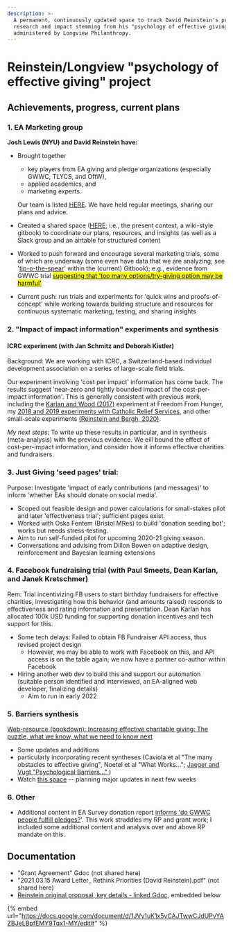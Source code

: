 ```yaml
---
description: >-
  A permanent, continuously updated space to track David Reinstein's progress on
  research and impact stemming from his "psychology of effective giving" grant,
  administered by Longview Philanthropy.
---
```


# Reinstein/Longview "psychology of effective giving" project

## Achievements, progress, current plans

### 1. EA Marketing group

**Josh Lewis (NYU) and David Reinstein have:**

*   Brought together

    * key players from EA giving and pledge organizations (especially GWWC, TLYCS, and OftW),
    * applied academics, and
    * marketing experts.

    Our team is listed [HERE](../organization-and-overview/our-team-and-resources/). We have held regular meetings, sharing our plans and advice.
* Created a shared space ([HERE](https://app.gitbook.com/o/-MfFk4CTSGwVOPkwnRgx/s/-Mf8cHxdwePMZXRTKnEE/); i.e., the present context, a wiki-style gitbook) to coordinate our plans, resources, and insights (as well as a Slack group and an airtable for structured content
* Worked to push forward and encourage several marketing trials, some of which are underway (some even have data that we are analyzing; see '[tip-o-the-spear](../tip-o-the-spear.md)' within the (current) Gitbook); e.g., evidence from GWWC trial [<mark style="background-color:yellow;">suggesting that 'too many options/try-giving option may be harmful'</mark> ](../contexts-and-environments-for-testing/gwwc/pledge-page-options-trial.md#ex-post-reporting-results-brief)<mark style="background-color:yellow;"></mark>
* Current push: run trials and experiments for 'quick wins and proofs-of-concept' while working towards building structure and resources for continuous systematic marketing, testing, and sharing insights

### 2. "Impact of impact information" experiments and synthesis

#### ICRC experiment (with Jan Schmitz and Deborah Kistler)

Background: We are working with ICRC, a Switzerland-based individual development association on a series of large-scale field trials.

Our experiment involving 'cost per impact' information has come back. The results suggest 'near-zero and tightly bounded impact of the cost-per-impact information'. This is generally consistent with previous work, including the  [Karlan and Wood (2017)](https://www.sciencedirect.com/science/article/abs/pii/S2214804316300490?via%3Dihub) experiment at Freedom From Hunger, my [2018 and 2019 experiments with Catholic Relief Services](https://daaronr.github.io/dualprocess/donor-voice-questions-and-tests.html#comparison-of-posterior-probabilities), and other small-scale experiments [(Reinstein and Bergh, 2020)](https://journals.sagepub.com/doi/full/10.1177/1948550619893968?casa\_token=LHG5-s5teJYAAAAA%3AFpnPvCaoS94ADEvRt772GtOEHyhfSWAbWoboSArW\_WZ13s2AACbD6Ty\_Z07M6UhPqC\_ROWKYV1A).

_My next steps_: To write up these results in particular, and in synthesis (meta-analysis) with the previous evidence. We eill bound the effect of cost-per-impact information, and consider how it informs effective charities and fundraisers.

### 3. Just Giving 'seed pages' trial:

Purpose: Investigate 'impact of early contributions (and messages)' to inform 'whether EAs should donate on social media'.

* Scoped out feasible design and power calculations for small-stakes pilot and later 'effectiveness trial'; sufficient pages exist.
* Worked with Oska Fentem (Bristol MRes) to build 'donation seeding bot'; works but needs stress-testing.
* Aim to run self-funded pilot for upcoming 2020-21 giving season.
* Conversations and advising from Dillon Bowen on adaptive design, reinforcement and Bayesian learning extensions

### 4. Facebook fundraising trial (with Paul Smeets, Dean Karlan, and Janek Kretschmer)

Rem: Trial incentivizing FB users to start birthday fundraisers for effective charities, investigating how this behavior (and amounts raised) responds to effectiveness and rating information and presentation. Dean Karlan has allocated 100k USD funding for supporting donation incentives and tech support for this.

* Some tech delays: Failed to obtain FB Fundraiser API access, thus revised project design
  * However, we may be able to work _with_ Facebook on this, and API access is on the table again; we now have a partner co-author within Facebook
* Hiring another web dev to build this and support our automation (suitable person identified and interviewed, an EA-aligned web developer, finalizing details)
  * Aim to run in early 2022

### 5. Barriers synthesis

[Web-resource (bookdown): Increasing effective charitable giving: The puzzle, what we know, what we need to know next](https://daaronr.github.io/ea\_giving\_barriers/index.html)

* Some updates and additions
* particularly incorporating recent syntheses (Caviola et al "The many obstacles to effective giving", Noetel et al "What Works..."; [Jaeger and Vugt "Psychological Barriers..." ](https://www.sciencedirect.com/science/article/pii/S2352250X21001779) )
* Watch [this space](https://daaronr.github.io/ea\_giving\_barriers/index.html) -- planning major updates in next few weeks

### 6. Other

* Additional content in EA Survey donation report [informs 'do GWWC people fulfill pledges?](https://rethinkpriorities.github.io/ea\_data\_public/eas\_donations.html#plan-actual)'. This work straddles my RP and grant work; I included some additional content and analysis over and above RP mandate on this.

## Documentation

* "Grant Agreement" Gdoc (not shared here)
* "2021.03.15 Award Letter\_ Rethink Priorities (David Reinstein).pdf" (not shared here)
* [Reinstein original proposal, key details - linked Gdoc](https://docs.google.com/document/d/1JVy1uK1x5vCAJTwwCJdUPvYAZBJeLBpfEMY9Tqx1-MY/edit#), embedded below

{% embed url="https://docs.google.com/document/d/1JVy1uK1x5vCAJTwwCJdUPvYAZBJeLBpfEMY9Tqx1-MY/edit#" %}
